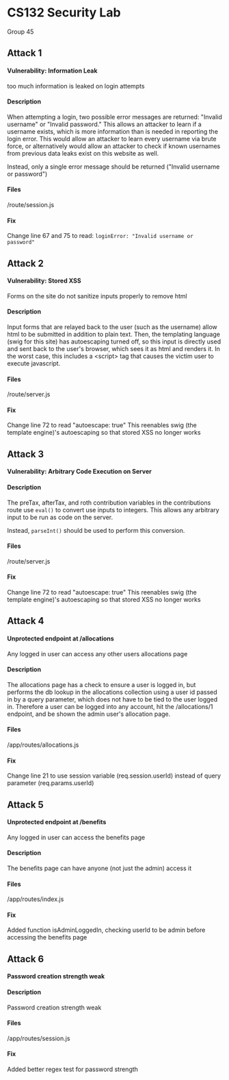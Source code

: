 # CS132 Security Lab
Group 45

## Attack 1
#### Vulnerability: Information Leak
too much information is leaked on login attempts

#### Description
When attempting a login, two possible error messages are returned: "Invalid username" or "Invalid password." This allows an attacker to learn if a username exists, which is more information than is needed in reporting the login error. This would allow an attacker to learn every username via brute force, or alternatively would allow an attacker to check if known usernames from previous data leaks exist on this website as well.

Instead, only a single error message should be returned ("Invalid username or password")


#### Files
/route/session.js

#### Fix
Change line 67 and 75 to read: `loginError: "Invalid username or password"`


## Attack 2
#### Vulnerability: Stored XSS
Forms on the site do not sanitize inputs properly to remove html

#### Description
Input forms that are relayed back to the user (such as the username) allow html to be submitted in addition to plain text. Then, the templating language (swig for this site) has autoescaping turned off, so this input is directly used and sent back to the user's browser, which sees it as html and renders it. In the worst case, this includes a &lt;script&gt; tag that causes the victim user to execute javascript.

#### Files
/route/server.js

#### Fix
Change line 72 to read "autoescape: true"
This reenables swig (the template engine)'s autoescaping so that stored XSS no longer works

## Attack 3
#### Vulnerability: Arbitrary Code Execution on Server

#### Description
The preTax, afterTax, and roth contribution variables in the contributions route use `eval()` to convert use inputs to integers. This allows any arbitrary input to be run as code on the server.

Instead, `parseInt()` should be used to perform this conversion.

#### Files
/route/server.js

#### Fix
Change line 72 to read "autoescape: true"
This reenables swig (the template engine)'s autoescaping so that stored XSS no longer works

## Attack 4 
#### Unprotected endpoint at /allocations
Any logged in user can access any other users allocations page

#### Description
The allocations page has a check to ensure a user is logged in, but performs the db lookup in the allocations collection using a user id passed in by a query parameter, which does not have to be tied to the user logged in. Therefore a user can be logged into any account, hit the /allocations/1 endpoint, and be shown the admin user's allocation page.

#### Files
/app/routes/allocations.js

#### Fix
Change line 21	to use session variable (req.session.userId) instead of query parameter (req.params.userId)

## Attack 5
#### Unprotected endpoint at /benefits
Any logged in user can access the benefits page

#### Description
The benefits page can have anyone (not just the admin) access it

#### Files
/app/routes/index.js

#### Fix
Added function isAdminLoggedIn, checking userId to be admin before accessing the benefits page

## Attack 6
#### Password creation strength weak

#### Description
Password creation strength weak

#### Files
/app/routes/session.js

#### Fix
Added better regex test for password strength

